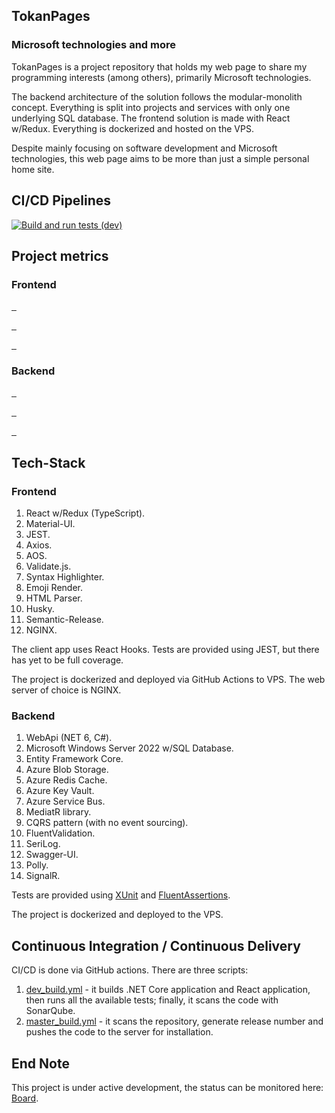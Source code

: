## TokanPages
### Microsoft technologies and more

TokanPages is a project repository that holds my web page to share my programming interests (among others), primarily Microsoft technologies. 

The backend architecture of the solution follows the modular-monolith concept. Everything is split into projects and services with only one underlying SQL database. The frontend solution is made with React w/Redux. Everything is dockerized and hosted on the VPS.

Despite mainly focusing on software development and Microsoft technologies, this web page aims to be more than just a simple personal home site.

## CI/CD Pipelines

[![Build and run tests (dev)](https://github.com/TomaszKandula/TokanPages/actions/workflows/dev_build.yml/badge.svg)](https://github.com/TomaszKandula/TokanPages/actions/workflows/dev_build_test.yml)

## Project metrics
### Frontend

<p>
  <a href="https://sonarqube.tomkandula.com">
    <img alt="" src="https://sonarproxy.tomkandula.com/api/v1/metrics?project=tokanpages-frontend&metric=ncloc&kill_cache=1">
  </a>
  <a href="https://sonarqube.tomkandula.com">
    <img alt="" src="https://sonarproxy.tomkandula.com/api/v1/metrics?project=tokanpages-frontend&metric=code_smells&kill_cache=1">
  </a>
  <a href="https://sonarqube.tomkandula.com">
    <img alt="" src="https://sonarproxy.tomkandula.com/api/v1/metrics?project=tokanpages-frontend&metric=bugs&kill_cache=1">
  </a>
</p>
<p>
  <a href="https://sonarqube.tomkandula.com">
    <img alt="" src="https://sonarproxy.tomkandula.com/api/v1/metrics?project=tokanpages-frontend&metric=sqale_rating&kill_cache=1">
  </a>
  <a href="https://sonarqube.tomkandula.com">
    <img alt="" src="https://sonarproxy.tomkandula.com/api/v1/metrics?project=tokanpages-frontend&metric=security_rating&kill_cache=1">
  </a>
  <a href="https://sonarqube.tomkandula.com">
    <img alt="" src="https://sonarproxy.tomkandula.com/api/v1/metrics?project=tokanpages-frontend&metric=reliability_rating&kill_cache=1">
  </a>
</p>
<p>
  <a href="https://sonarqube.tomkandula.com">
    <img alt="" src="https://sonarproxy.tomkandula.com/api/v1/metrics?project=tokanpages-frontend&metric=sqale_index&kill_cache=1">
  </a>
  <a href="https://sonarqube.tomkandula.com">
    <img alt="" src="https://sonarproxy.tomkandula.com/api/v1/metrics?project=tokanpages-frontend&metric=duplicated_lines_density&kill_cache=1">
  </a>
  <a href="https://sonarqube.tomkandula.com">
    <img alt="" src="https://sonarproxy.tomkandula.com/api/v1/metrics?project=tokanpages-frontend&metric=coverage&kill_cache=1">
  </a>
</p>

### Backend

<p>
  <a href="https://sonarqube.tomkandula.com">
    <img alt="" src="https://sonarproxy.tomkandula.com/api/v1/metrics?project=tokanpages-backend&metric=ncloc&kill_cache=1">
  </a>
  <a href="https://sonarqube.tomkandula.com">
    <img alt="" src="https://sonarproxy.tomkandula.com/api/v1/metrics?project=tokanpages-backend&metric=code_smells&kill_cache=1">
  </a>
  <a href="https://sonarqube.tomkandula.com">
    <img alt="" src="https://sonarproxy.tomkandula.com/api/v1/metrics?project=tokanpages-backend&metric=bugs&kill_cache=1">
  </a>
</p>
<p>
  <a href="https://sonarqube.tomkandula.com">
    <img alt="" src="https://sonarproxy.tomkandula.com/api/v1/metrics?project=tokanpages-backend&metric=sqale_rating&kill_cache=1">
  </a>
  <a href="https://sonarqube.tomkandula.com">
    <img alt="" src="https://sonarproxy.tomkandula.com/api/v1/metrics?project=tokanpages-backend&metric=security_rating&kill_cache=1">
  </a>
  <a href="https://sonarqube.tomkandula.com">
    <img alt="" src="https://sonarproxy.tomkandula.com/api/v1/metrics?project=tokanpages-backend&metric=reliability_rating&kill_cache=1">
  </a>
</p>
<p>
  <a href="https://sonarqube.tomkandula.com">
    <img alt="" src="https://sonarproxy.tomkandula.com/api/v1/metrics?project=tokanpages-backend&metric=sqale_index&kill_cache=1">
  </a>
  <a href="https://sonarqube.tomkandula.com">
    <img alt="" src="https://sonarproxy.tomkandula.com/api/v1/metrics?project=tokanpages-backend&metric=duplicated_lines_density&kill_cache=1">
  </a>
  <a href="https://sonarqube.tomkandula.com">
    <img alt="" src="https://sonarproxy.tomkandula.com/api/v1/metrics?project=tokanpages-backend&metric=coverage&kill_cache=1">
  </a>
</p>

## Tech-Stack

### Frontend

1. React w/Redux (TypeScript).
1. Material-UI.
1. JEST.
1. Axios.
1. AOS.
1. Validate.js.
1. Syntax Highlighter.
1. Emoji Render.
1. HTML Parser.
1. Husky.
1. Semantic-Release.
1. NGINX.

The client app uses React Hooks. Tests are provided using JEST, but there has yet to be full coverage.

The project is dockerized and deployed via GitHub Actions to VPS. The web server of choice is NGINX.

[//]: # (<img alt="" src="https://sonarproxy.tomkandula.com/api/v1/Metrics/Quality?Project=tokanpages-frontend&kill_cache=1">)

### Backend

1. WebApi (NET 6, C#).
1. Microsoft Windows Server 2022 w/SQL Database.
1. Entity Framework Core.
1. Azure Blob Storage.
1. Azure Redis Cache.
1. Azure Key Vault. 
1. Azure Service Bus.
1. MediatR library.
1. CQRS pattern (with no event sourcing).
1. FluentValidation.
1. SeriLog.
1. Swagger-UI.
1. Polly.
1. SignalR.

Tests are provided using [XUnit](https://github.com/xunit/xunit) and [FluentAssertions](https://github.com/fluentassertions/fluentassertions).

The project is dockerized and deployed to the VPS.

[//]: # (<img alt="" src="https://sonarproxy.tomkandula.com/api/v1/Metrics/Quality?Project=tokanpages-backend&kill_cache=1">)

## Continuous Integration / Continuous Delivery

CI/CD is done via GitHub actions. There are three scripts:

1. [dev_build.yml](https://github.com/TomaszKandula/TokanPages/blob/dev/.github/workflows/dev_build.yml) - it builds .NET Core application and React application, then runs all the available tests; finally, it scans the code with SonarQube.
1. [master_build.yml](https://github.com/TomaszKandula/TokanPages/blob/dev/.github/workflows/master_build.yml) - it scans the repository, generate release number and pushes the code to the server for installation.

## End Note

This project is under active development, the status can be monitored here: [Board](https://github.com/users/TomaszKandula/projects/7).

